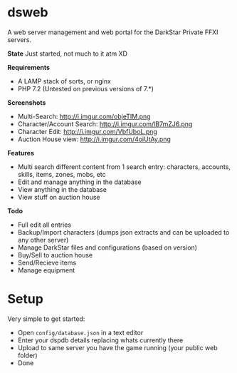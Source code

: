 dsweb
=====

A web server management and web portal for the DarkStar Private FFXI servers.

**State**
Just started, not much to it atm XD

**Requirements**
- A LAMP stack of sorts, or nginx
- PHP 7.2 (Untested on previous versions of 7.*)

**Screenshots**
- Multi-Search: http://i.imgur.com/objeTIM.png
- Character/Account Search: http://i.imgur.com/lB7mZJ6.png
- Character Edit: http://i.imgur.com/VbfUboL.png
- Auction House view: http://i.imgur.com/4oiUtAy.png

**Features**
- Multi search different content from 1 search entry: characters, accounts, skills, items, zones, mobs, etc
- Edit and manage anything in the database
- View anything in the database
- View stuff on auction house

**Todo**
- Full edit all entries
- Backup/Import characters (dumps json extracts and can be uploaded to any other server)
- Manage DarkStar files and configurations (based on version)
- Buy/Sell to auction house
- Send/Recieve items
- Manage equipment


Setup
=====
Very simple to get started:

- Open ```config/database.json``` in a text editor
- Enter your dspdb details replacing whats currently there
- Upload to same server you have the game running (your public web folder)
- Done
